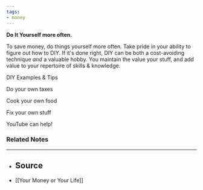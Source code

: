 ```yaml
---
tags:
- money
---
```

**Do It Yourself more often.**

To save money, do things yourself more often. Take pride in your ability to figure out how to DIY. If it's done right, DIY can be both a cost-avoiding technique *and* a valuable hobby. You maintain the value your stuff, and add value to your repertoire of skills & knowledge.

DIY Examples & Tips

Do your own taxes

Cook your own food

Fix your own stuff

YouTube can help!

### Related Notes
- ---
- ## Source
- [[Your Money or Your Life]]